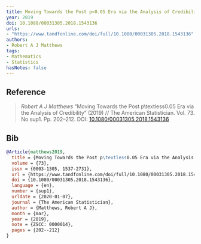 ```yaml
---
title: Moving Towards the Post p<0.05 Era via the Analysis of Credibility
year: 2019
doi: 10.1080/00031305.2018.1543136
urls:
- "https://www.tandfonline.com/doi/full/10.1080/00031305.2018.1543136"
authors:
- Robert A J Matthews
tags:
- Mathematics
- Statistics
hasNotes: false
---
```


## Reference

> <i>Robert A J Matthews</i> “Moving Towards the Post p\textless0.05 Era via the Analysis of Credibility” (2019) // The American Statistician. Vol.&nbsp;73. No&nbsp;sup1. Pp.&nbsp;202–212. DOI:&nbsp;<a href='https://doi.org/10.1080/00031305.2018.1543136'>10.1080/00031305.2018.1543136</a>

## Bib

```bib
@Article{matthews2019,
  title = {Moving Towards the Post p\textless0.05 Era via the Analysis of Credibility},
  volume = {73},
  issn = {0003-1305, 1537-2731},
  url = {https://www.tandfonline.com/doi/full/10.1080/00031305.2018.1543136},
  doi = {10.1080/00031305.2018.1543136},
  language = {en},
  number = {sup1},
  urldate = {2020-01-07},
  journal = {The American Statistician},
  author = {Matthews, Robert A J},
  month = {mar},
  year = {2019},
  note = {ZSCC: 0000014},
  pages = {202--212}
}
```
